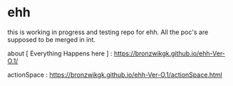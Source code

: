 # ehh
this is working in progress and testing repo for ehh. All the poc's are supposed to be merged in int.

about  [ Everything Happens here ] : https://bronzwikgk.github.io/ehh-Ver-O.1/

actionSpace : https://bronzwikgk.github.io/ehh-Ver-O.1/actionSpace.html


